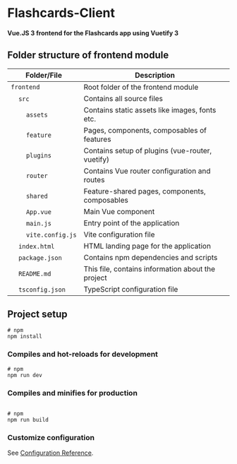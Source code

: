 # Flashcards-Client
#### Vue.JS 3 frontend for the Flashcards app using Vuetify 3


## Folder structure of frontend module

| Folder/File                                                      | Description                                       |
|------------------------------------------------------------------|---------------------------------------------------|
| `frontend`                                                       | Root folder of the frontend module                |
| &nbsp;&nbsp;&nbsp;&nbsp;`src`                                    | Contains all source files                         |
| &nbsp;&nbsp;&nbsp;&nbsp;&nbsp;&nbsp;&nbsp;&nbsp;`assets`         | Contains static assets like images, fonts etc.    |
| &nbsp;&nbsp;&nbsp;&nbsp;&nbsp;&nbsp;&nbsp;&nbsp;`feature`        | Pages, components, composables of features        |
| &nbsp;&nbsp;&nbsp;&nbsp;&nbsp;&nbsp;&nbsp;&nbsp;`plugins`        | Contains setup of plugins (vue-router, vuetify)   |
| &nbsp;&nbsp;&nbsp;&nbsp;&nbsp;&nbsp;&nbsp;&nbsp;`router`         | Contains Vue router configuration and routes      |
| &nbsp;&nbsp;&nbsp;&nbsp;&nbsp;&nbsp;&nbsp;&nbsp;`shared`         | Feature-shared pages, components, composables     |
| &nbsp;&nbsp;&nbsp;&nbsp;&nbsp;&nbsp;&nbsp;&nbsp;`App.vue`        | Main Vue component                                |
| &nbsp;&nbsp;&nbsp;&nbsp;&nbsp;&nbsp;&nbsp;&nbsp;`main.js`        | Entry point of the application                    |
| &nbsp;&nbsp;&nbsp;&nbsp;&nbsp;&nbsp;&nbsp;&nbsp;`vite.config.js` | Vite configuration file                           |
| &nbsp;&nbsp;&nbsp;&nbsp;`index.html`                             | HTML landing page for the application             |
| &nbsp;&nbsp;&nbsp;&nbsp;`package.json`                           | Contains npm dependencies and scripts             |
| &nbsp;&nbsp;&nbsp;&nbsp;`README.md`                              | This file, contains information about the project |
| &nbsp;&nbsp;&nbsp;&nbsp;`tsconfig.json`                          | TypeScript configuration file                     |
## Project setup

```
# npm
npm install

```

### Compiles and hot-reloads for development

```
# npm
npm run dev

```

### Compiles and minifies for production

```

# npm
npm run build

```

### Customize configuration

See [Configuration Reference](https://vitejs.dev/config/).
